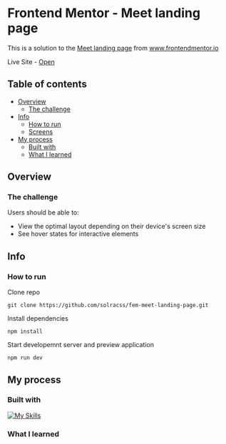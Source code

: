 # Frontend Mentor - Meet landing page

This is a solution to the [Meet landing page](https://www.frontendmentor.io/challenges/meet-landing-page-rbTDS6OUR) from www.frontendmentor.io

Live Site - [Open]()

## Table of contents

- [Overview](#overview)
  - [The challenge](#the-challenge)
- [Info](#info)
  - [How to run](#how-to-run)
  - [Screens](#screens)
- [My process](#my-process)
  - [Built with](#built-with)
  - [What I learned](#what-i-learned)

## Overview

### The challenge

Users should be able to:

- View the optimal layout depending on their device's screen size
- See hover states for interactive elements

## Info

### How to run

Clone repo

```
git clone https://github.com/solracss/fem-meet-landing-page.git
```

Install dependencies

```
npm install
```

Start developemnt server and preview application

```
npm run dev
```

## My process

### Built with

[![My Skills](https://skillicons.dev/icons?i=html,css,sass,vscode,vite)](https://skillicons.dev)

### What I learned
